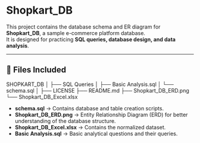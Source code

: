 # Shopkart_DB

This project contains the database schema and ER diagram for **Shopkart_DB**, a sample e-commerce platform database.  
It is designed for practicing **SQL queries, database design, and data analysis**.

---

## 📂 Files Included
SHOPKART_DB
│
├── SQL Queries
│ ├── Basic Analysis.sql
│ └── schema.sql
│
├── LICENSE
├── README.md
├── Shopkart_DB_ERD.png
└── Shopkart_DB_Excel.xlsx

- **schema.sql** → Contains database and table creation scripts.
- **Shopkart_DB_ERD.png** → Entity Relationship Diagram (ERD) for better understanding of the database structure.
- **Shopkart_DB_Excel.xlsx** → Contains the normalized dataset.
- **Basic Analysis.sql** → Basic analytical questions and their queries.